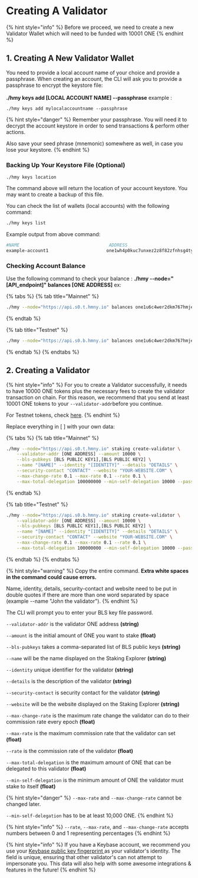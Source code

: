 # Creating A Validator

{% hint style="info" %}
Before we proceed, we need to create a new Validator Wallet which will need to be funded with 10001 ONE
{% endhint %}

## 1. Creating A New Validator Wallet <a href="#new-local-account-creation" id="new-local-account-creation"></a>

You need to provide a local account name of your choice and provide a passphrase. When creating an account, the CLI will ask you to provide a passphrase to encrypt the keystore file:\
\
**./hmy keys add \[LOCAL ACCOUNT NAME] --passphrase** example :&#x20;

```
./hmy keys add mylocalaccountname --passphrase
```

{% hint style="danger" %}
Remember your passphrase. You will need it to decrypt the account keystore in order to send transactions & perform other actions.

Also save your seed phrase (mnemonic) somewhere as well, in case you lose your keystore.
{% endhint %}

### Backing Up Your Keystore File (Optional)

```
./hmy keys location
```

The command above will return the location of your account keystore. You may want to create a backup of this file.‌

You can check the list of wallets (local accounts) with the following command:

```bash
./hmy keys list
```

Example output from above command:

```bash
#NAME                                  ADDRESS
example-account1                      one1wh4p0kuc7unxez2z8f82zfnhsg4ty6dupqyjt2
```

### Checking Account Balance

Use the following command to check your balance : **./hmy --node="\[API\_endpoint]" balances \[ONE ADDRESS]** ex:

{% tabs %}
{% tab title="Mainnet" %}
```bash
./hmy --node="https://api.s0.t.hmny.io" balances one1u6c4wer2dkm767hmjeehnwu6tqqur62gx9vqsd
```
{% endtab %}

{% tab title="Testnet" %}
```bash
./hmy --node="https://api.s0.b.hmny.io" balances one1u6c4wer2dkm767hmjeehnwu6tqqur62gx9vqsd
```
{% endtab %}
{% endtabs %}

## 2. Creating a Validator <a href="#creating-a-validator" id="creating-a-validator"></a>

{% hint style="info" %}
For you to create a Validator successfully, it needs to have 10000 ONE tokens plus the necessary fees to create the validator transaction on chain. For this reason, we recommend that you send at least 10001 ONE tokens to your `--validator-addr`before you continue.

For Testnet tokens, check [here](../../developers/harmony-specifics/network-and-faucets.md#faucets).
{% endhint %}

Replace everything in \[ ] with your own data:

{% tabs %}
{% tab title="Mainnet" %}
```bash
./hmy --node="https://api.s0.t.hmny.io" staking create-validator \
    --validator-addr [ONE ADDRESS] --amount 10000 \
    --bls-pubkeys [BLS PUBLIC KEY1],[BLS PUBLIC KEY2] \
    --name "[NAME]" --identity "[IDENTITY]" --details "DETAILS" \
    --security-contact "CONTACT" --website "YOUR-WEBSITE.COM" \
    --max-change-rate 0.1 --max-rate 0.1 --rate 0.1 \
    --max-total-delegation 100000000 --min-self-delegation 10000 --passphrase
```
{% endtab %}

{% tab title="Testnet" %}
```bash
./hmy --node="https://api.s0.b.hmny.io" staking create-validator \
    --validator-addr [ONE ADDRESS] --amount 10000 \
    --bls-pubkeys [BLS PUBLIC KEY1],[BLS PUBLIC KEY2] \
    --name "[NAME]" --identity "[IDENTITY]" --details "DETAILS" \
    --security-contact "CONTACT" --website "YOUR-WEBSITE.COM" \
    --max-change-rate 0.1 --max-rate 0.1 --rate 0.1 \
    --max-total-delegation 100000000 --min-self-delegation 10000 --passphrase
```
{% endtab %}
{% endtabs %}

{% hint style="warning" %}
Copy the entire command. **Extra white spaces in the command could cause errors.**

Name, identity, details, security-contact and website need to be put in double quotes if there are more than one word separated by space (example --name "John the validator").
{% endhint %}

The CLI will prompt you to enter your BLS key file password.

`--validator-addr` is the validator ONE address **(string)**

`--amount` is the initial amount of ONE you want to stake **(float)**

`--bls-pubkeys` takes a comma-separated list of BLS public keys **(string)**

`--name` will be the name displayed on the Staking Explorer **(string)**

`--identity` unique identifier for the validator **(string)**

`--details` is the description of the validator **(string)**

`--security-contact` is security contact for the validator **(string)**

`--website` will be the website displayed on the Staking Explorer **(string)**

`--max-change-rate` is the maximum rate change the validator can do to their commission rate every epoch **(float)**

`--max-rate` is the maximum commission rate that the validator can set **(float)**

`--rate` is the commission rate of the validator **(float)**

`--max-total-delegation` is the maximum amount of ONE that can be delegated to this validator **(float)**

`--min-self-delegation` is the minimum amount of ONE the validator must stake to itself **(float)**

{% hint style="danger" %}
`--max-rate` and `--max-change-rate` cannot be changed later.

`--min-self-delegation` has to be at least 10,000 ONE.
{% endhint %}

{% hint style="info" %}
`--rate`, `--max-rate`, and `--max-change-rate` accepts numbers between 0 and 1 representing percentages
{% endhint %}

{% hint style="info" %}
If you have a Keybase account, we recommend you use your [Keybase public key fingerprint ](managing-a-validator/adding-a-validator-logo.md#using-keybase-recommended)as your validator's identity. The field is unique, ensuring that other validator's can not attempt to impersonate you. This data will also help with some awesome integrations & features in the future!
{% endhint %}
